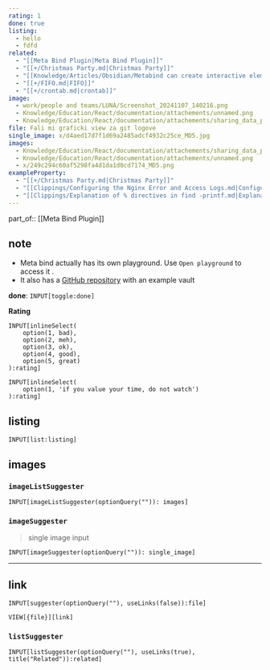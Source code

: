 ```yaml
---
rating: 1
done: true
listing:
  - hello
  - fdfd
related:
  - "[[Meta Bind Plugin|Meta Bind Plugin]]"
  - "[[+/Christmas Party.md|Christmas Party]]"
  - "[[Knowledge/Articles/Obsidian/Metabind can create interactive elements on the page.md|Metabind can create interactive elements on the page]]"
  - "[[+/FIFO.md|FIFO]]"
  - "[[+/crontab.md|crontab]]"
image:
  - work/people and teams/LUNA/Screenshot_20241107_140216.png
  - Knowledge/Education/React/documentation/attachements/unnamed.png
  - Knowledge/Education/React/documentation/attachements/sharing_data_parent.webp
file: Fali mi graficki view za git logove
single_image: x/d4aed17d7f1d69a2485adcf4932c25ce_MD5.jpg
images:
  - Knowledge/Education/React/documentation/attachements/sharing_data_parent.webp
  - Knowledge/Education/React/documentation/attachements/unnamed.png
  - x/249c294c60af5298fa4d1da1d0cd7174_MD5.png
exampleProperty:
  - "[[+/Christmas Party.md|Christmas Party]]"
  - "[[Clippings/Configuring the Nginx Error and Access Logs.md|Configuring the Nginx Error and Access Logs]]"
  - "[[Clippings/Explanation of % directives in find -printf.md|Explanation of % directives in find -printf]]"
---
```

part_of:: [[Meta Bind Plugin]]

## note

- Meta bind actually has its own playground. Use `Open playground` to access it .
- It also has a [GitHub repository](https://github.com/mProjectsCode/obsidian-meta-bind-plugin) with an example vault

**done**: `INPUT[toggle:done]`

**Rating** 

```meta-bind
INPUT[inlineSelect(
    option(1, bad),
    option(2, meh),
    option(3, ok),
    option(4, good),
    option(5, great)
):rating]
```

```meta-bind
INPUT[inlineSelect(
    option(1, 'if you value your time, do not watch')
):rating]
```

## listing

```meta-bind
INPUT[list:listing]
```

## images

### `imageListSuggester`

```meta-bind
INPUT[imageListSuggester(optionQuery("")): images]
```

### `imageSuggester`
> single image input

```meta-bind
INPUT[imageSuggester(optionQuery("")): single_image]
```

___
## link

```meta-bind
INPUT[suggester(optionQuery(""), useLinks(false)):file]
```

```meta-bind
VIEW[{file}][link]
```

### `listSuggester`

```meta-bind
INPUT[listSuggester(optionQuery(""), useLinks(true), title("Related")):related]
```
